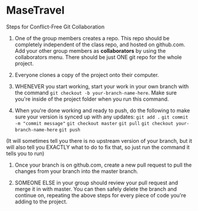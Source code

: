 # MaseTravel
Steps for Conflict-Free Git Collaboration

1. One of the group members creates a repo. This repo should be completely independent of the class repo, and hosted on github.com. Add your other group members as **collaborators** by using the collaborators menu. There should be just ONE git repo for the whole project.

1. Everyone clones a copy of the project onto their computer.
1. WHENEVER you start working, start your work in your own branch with the command `git checkout -b your-branch-name-here`. Make sure you're inside of the project folder when you run this command.

1. When you're done working and ready to push, do the following to make sure your version is synced up with any updates:
`git add .`
`git commit -m "commit message"`
`git checkout master`
`git pull`
`git checkout your-branch-name-here`
`git push`

(It will sometimes tell you there is no upstream version of your branch, but it will also tell you EXACTLY what to do to fix that, so just run the command it tells you to run)

1. Once your branch is on github.com, create a new pull request to pull the changes from your branch into the master branch.

1. SOMEONE ELSE in your group should review your pull request and merge it in with master. You can then safely delete the branch and continue on, repeating the above steps for every piece of code you're adding to the project.
